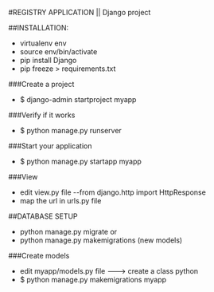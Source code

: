 #REGISTRY APPLICATION || Django project

##INSTALLATION:
- virtualenv env
- source env/bin/activate
- pip install Django
- pip freeze > requirements.txt

###Create a project
- $ django-admin startproject myapp

###Verify if it works
- $ python manage.py runserver

###Start your application
- $ python manage.py startapp myapp
 
###View
- edit view.py file --from django.http import HttpResponse
- map the url in urls.py file

##DATABASE SETUP
- python manage.py migrate
or
- python manage.py makemigrations (new models)

###Create models
- edit myapp/models.py file ---> create a class python
- $ python manage.py makemigrations myapp